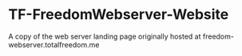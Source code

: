# TF-FreedomWebserver-Website
A copy of the web server landing page originally hosted at freedom-webserver.totalfreedom.me
